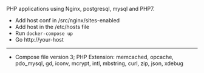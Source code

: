 PHP applications using Nginx, postgresql, mysql and PHP7.
* Add host conf in /src/nginx/sites-enabled
* Add host in the /etc/hosts file
* Run `docker-compose up`
* Go http://your-host

----

* Compose file version 3; PHP Extension: memcached, opcache, pdo_mysql, gd, iconv, mcrypt, intl, mbstring, curl, zip, json, xdebug
